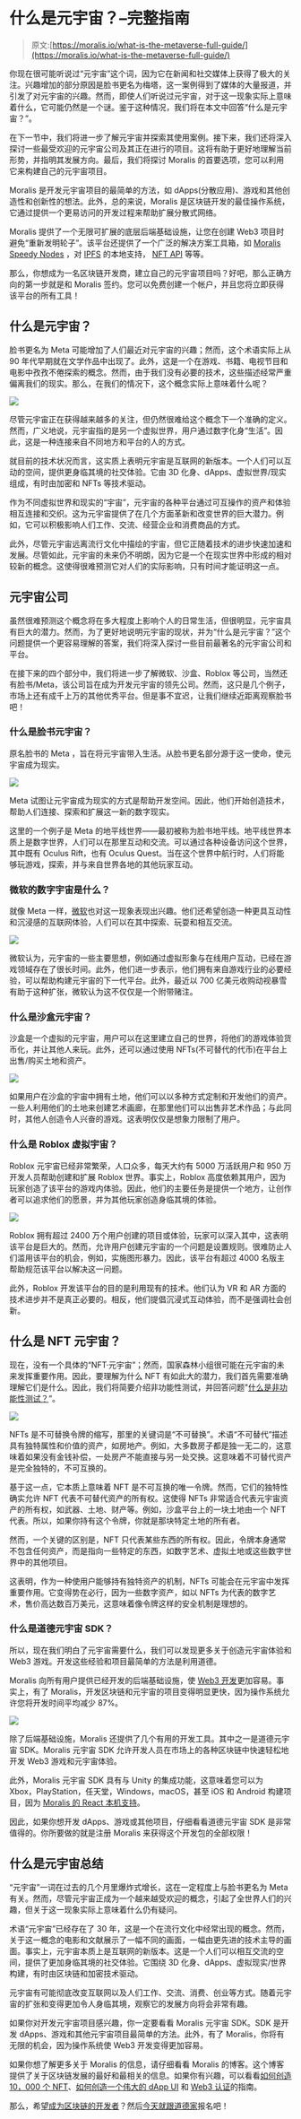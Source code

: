 # 什么是元宇宙？–完整指南

> 原文:[https://moralis.io/what-is-the-metaverse-full-guide/](https://moralis.io/what-is-the-metaverse-full-guide/)

你现在很可能听说过“元宇宙”这个词，因为它在新闻和社交媒体上获得了极大的关注。兴趣增加的部分原因是脸书更名为梅塔，这一案例得到了媒体的大量报道，并引发了对元宇宙的兴趣。然而，即使人们听说过元宇宙，对于这一现象实际上意味着什么，它可能仍然是一个谜。鉴于这种情况，我们将在本文中回答“什么是元宇宙？”。

在下一节中，我们将进一步了解元宇宙并探索其使用案例。接下来，我们还将深入探讨一些最受欢迎的元宇宙公司及其正在进行的项目。这将有助于更好地理解当前形势，并指明其发展方向。最后，我们将探讨 Moralis 的首要选项，您可以利用它来构建自己的元宇宙项目。

Moralis 是开发元宇宙项目的最简单的方法，如 dApps(分散应用)、游戏和其他创造性和创新性的想法。此外，总的来说，Moralis 是区块链开发的最佳操作系统，它通过提供一个更易访问的开发过程来帮助扩展分散式网络。

Moralis 提供了一个无限可扩展的底层后端基础设施，让您在创建 Web3 项目时避免“重新发明轮子”。该平台还提供了一个广泛的解决方案工具箱，如 [Moralis Speedy Nodes](https://moralis.io/speedy-nodes/) ，对 [IPFS](https://moralis.io/what-is-ipfs-interplanetary-file-system/) 的本地支持， [NFT API](https://moralis.io/ultimate-nft-api-exploring-moralis-nft-api/) 等等。

那么，你想成为一名区块链开发商，建立自己的元宇宙项目吗？好吧，那么正确方向的第一步就是和 Moralis 签约。您可以免费创建一个帐户，并且您将立即获得该平台的所有工具！

## 什么是元宇宙？

脸书更名为 Meta 可能增加了人们最近对元宇宙的兴趣；然而，这个术语实际上从 90 年代早期就在文学作品中出现了。此外，这是一个在游戏、书籍、电视节目和电影中孜孜不倦探索的概念。然而，由于我们没有必要的技术，这些描述经常严重偏离我们的现实。那么，在我们的情况下，这个概念实际上意味着什么呢？

![](../Images/c5c4d14186b2a0fbcf441c7820b89f9d.png)

尽管元宇宙正在获得越来越多的关注，但仍然很难给这个概念下一个准确的定义。然而，广义地说，元宇宙指的是另一个虚拟世界，用户通过数字化身“生活”。因此，这是一种连接来自不同地方和平台的人的方式。

就目前的技术状况而言，这实质上表明元宇宙是互联网的新版本。一个人们可以互动的空间，提供更身临其境的社交体验。它由 3D 化身、dApps、虚拟世界/现实组成，有时由加密和 NFTs 等技术驱动。

作为不同虚拟世界和现实的“宇宙”，元宇宙的各种平台通过可互操作的资产和体验相互连接和交织。这为元宇宙提供了在几个方面革新和改变世界的巨大潜力。例如，它可以积极影响人们工作、交流、经营企业和消费商品的方式。

此外，尽管元宇宙远离流行文化中描绘的宇宙，但它正随着技术的进步快速加速和发展。尽管如此，元宇宙的未来仍不明朗，因为它是一个在现实世界中形成的相对较新的概念。这使得很难预测它对人们的实际影响，只有时间才能证明这一点。

## 元宇宙公司

虽然很难预测这个概念将在多大程度上影响个人的日常生活，但很明显，元宇宙具有巨大的潜力。然而，为了更好地说明元宇宙的现状，并为“什么是元宇宙？”这个问题提供一个更容易理解的答案，我们将深入探讨一些目前最著名的元宇宙公司和平台。

在接下来的四个部分中，我们将进一步了解微软、沙盒、Roblox 等公司，当然还有脸书/Meta，该公司旨在成为开发元宇宙的领先公司。然而，这只是几个例子，市场上还有成千上万的其他优秀平台。但是事不宜迟，让我们继续近距离观察脸书吧！

### 什么是脸书元宇宙？

原名脸书的 Meta ，旨在将元宇宙带入生活。从脸书更名部分源于这一使命，使元宇宙成为现实。

![](../Images/a72eb5fbb130e5e0ace37af6fc48fdc1.png)

Meta 试图让元宇宙成为现实的方式是帮助开发空间。因此，他们开始创造技术，帮助人们连接、探索和扩展这一新的数字现实。

这里的一个例子是 Meta 的地平线世界——最初被称为脸书地平线。地平线世界本质上是数字世界，人们可以在那里互动和交流。可以通过各种设备访问这个世界，其中既有 Oculus Rift，也有 Oculus Quest。当在这个世界中航行时，人们将能够玩游戏，探索，并与来自世界各地的其他玩家互动。

### 微软的数字宇宙是什么？

就像 Meta 一样，[微软](https://www.microsoft.com/)也对这一现象表现出兴趣。他们还希望创造一种更具互动性和沉浸感的互联网体验，人们可以在其中探索、玩耍和相互交流。

![](../Images/95d62c24113c22013a7a6a58fc3c1522.png)

微软认为，元宇宙的一些主要思想，例如通过虚拟形象与在线用户互动，已经在游戏领域存在了很长时间。此外，他们进一步表示，他们拥有来自游戏行业的必要经验，可以帮助构建元宇宙的下一代平台。此外，最近以 700 亿美元收购动视暴雪有助于这种扩张，微软认为这不仅仅是一个附带赌注。

### 什么是沙盒元宇宙？

沙盒是一个虚拟的元宇宙，用户可以在这里建立自己的世界，将他们的游戏体验货币化，并让其他人来玩。此外，还可以通过使用 NFTs(不可替代的代币)在平台上出售/购买土地和资产。

![](../Images/49488297b926f5ff2c37f40d5d7824e6.png)

如果用户在沙盒的宇宙中拥有土地，他们可以以多种方式定制和开发他们的资产。一些人利用他们的土地来创建艺术画廊，在那里他们可以出售非艺术作品；与此同时，其他人创造令人兴奋的游戏。这表明仅仅是想象力限制了用户。

### 什么是 Roblox 虚拟宇宙？

Roblox 元宇宙已经非常繁荣，人口众多，每天大约有 5000 万活跃用户和 950 万开发人员帮助创建和扩展 Roblox 世界。事实上，Roblox 高度依赖其用户，因为玩家创造了该平台的游戏内体验。因此，他们的主要任务是提供一个地方，让创作者可以追求他们的愿景，并为其他玩家创造身临其境的体验。

![](../Images/6fb1c317348d83b4915ae51caba55ae8.png)

Roblox 拥有超过 2400 万个用户创建的项目或体验，玩家可以深入其中，这表明该平台是巨大的。然而，允许用户创建元宇宙的一个问题是设置规则。很难防止人们滥用该平台的机会，例如，实施图形暴力。因此，该平台有超过 4000 名版主帮助规范该平台以解决这一问题。

此外，Roblox 开发该平台的目的是利用现有的技术。他们认为 VR 和 AR 方面的技术进步并不是真正必要的。相反，他们提倡沉浸式互动体验，而不是强调社会创新。

## 什么是 NFT 元宇宙？

现在，没有一个具体的“NFT·元宇宙”；然而，国家森林小组很可能在元宇宙的未来发挥重要作用。因此，要理解为什么 NFT 有如此大的潜力，我们首先需要准确理解它们是什么。因此，我们将简要介绍非功能性测试，并回答问题"[什么是非功能性测试？](https://moralis.io/non-fungible-tokens-explained-what-are-nfts/)”。

![](../Images/eec49af5b82492ba884076e1485d3ab6.png)

NFTs 是不可替换令牌的缩写，那里的关键词是“不可替换”。术语“不可替代”描述具有独特属性和价值的资产，如房地产。例如，大多数房子都是独一无二的，这意味着如果没有金钱补偿，一处房产不能直接与另一处交换。这意味着不可替代资产是完全独特的，不可互换的。

基于这一点，它本质上意味着 NFT 是不可互换的唯一令牌。然而，它们的独特性确实允许 NFT 代表不可替代资产的所有权。这使得 NFTs 非常适合代表元宇宙资产的所有权，如武器、土地、财产等。例如，沙盒平台上的一块土地由一个 NFT 代表。所以，如果你持有这个令牌，你就是那块特定土地的所有者。

然而，一个关键的区别是，NFT 只代表某些东西的所有权。因此，令牌本身通常不包含任何资产，而是指向一些特定的东西，如数字艺术、虚拟土地或这些数字世界中的其他项目。

这表明，作为一种使用户能够持有独特资产的机制，NFTs 可能会在元宇宙中发挥重要作用。它变得势在必行，因为一些数字资产，如以 NFTs 为代表的数字艺术，售价高达数百万美元，这意味着像令牌这样的安全机制是理想的。

### 什么是道德元宇宙 SDK？

所以，现在我们明白了元宇宙需要什么，我们可以发现更多关于创造元宇宙体验和 Web3 游戏。开发这些经验和项目最简单的方法是利用道德。

Moralis 向所有用户提供已经开发的后端基础设施，使 [Web3 开发](https://moralis.io/how-to-build-decentralized-apps-dapps-quickly-and-easily/)更加容易。事实上，有了 Moralis，开发区块链和元宇宙的项目变得明显更快，因为操作系统允许您将开发时间平均减少 87%。

![](../Images/8d75b64adcd5eeb16baa487dd4673361.png)

除了后端基础设施，Moralis 还提供了几个有用的开发工具。其中之一是道德元宇宙 SDK。Moralis 元宇宙 SDK 允许开发人员在市场上的各种区块链中快速轻松地开发 Web3 游戏和元宇宙体验。

此外，Moralis 元宇宙 SDK 具有与 Unity 的集成功能，这意味着您可以为 Xbox，PlayStation，任天堂，Windows，macOS，甚至 iOS 和 Android 构建项目，因为 [Moralis 的 React 本机支持](https://moralis.io/moralis-introduces-react-native-support/)。

因此，如果你想开发 dApps、游戏或其他项目，仔细看看道德元宇宙 SDK 是非常值得的。你所要做的就是注册 Moralis 来获得这个开发包的全部权限！

## 什么是元宇宙总结

“元宇宙”一词在过去的几个月里爆炸式增长，这在一定程度上与脸书更名为 Meta 有关。然而，尽管元宇宙正成为一个越来越受欢迎的概念，引起了全世界人们的兴趣，但关于这一现象实际上意味着什么仍有疑问。

术语“元宇宙”已经存在了 30 年，这是一个在流行文化中经常出现的概念。然而，关于这一概念的电影和文献展示了一幅不同的画面，一幅由更先进的技术主导的画面。事实上，元宇宙本质上是互联网的新版本。这是一个人们可以相互交流的空间，提供了更加身临其境的社交体验。它围绕 3D 化身、dApps、虚拟现实/世界构建，有时由区块链和加密技术驱动。

元宇宙有可能彻底改变互联网以及人们工作、交流、消费、创业等方式。随着元宇宙的扩张和变得更加令人身临其境，观察它的发展方向将会非常有趣。

如果你对开发元宇宙项目感兴趣，你一定要看看 Moralis 元宇宙 SDK。SDK 是开发 dApps、游戏和其他元宇宙项目最简单的方法。此外，有了 Moralis，你将有无限的机会，因为操作系统使 Web3 开发变得更加容易。

如果你想了解更多关于 Moralis 的信息，请仔细看看 Moralis 的博客。这个博客提供了关于区块链发展的最好和最相关的信息。如果你有兴趣，可以看看[如何创造 10，000 个 NFT](https://moralis.io/how-to-mint-10000-nfts-full-walkthrough/)、[如何创造一个伟大的 dApp UI](https://moralis.io/web3-ui-how-to-create-a-great-dapp-ui/) 和 [Web3 认证](https://moralis.io/web3-authentication-the-full-guide/)的指南。

那么，希望[成为区块链的开发者](https://moralis.io/how-to-become-a-blockchain-developer/)？然后[今天就跟道德家](https://admin.moralis.io/register)报名吧！